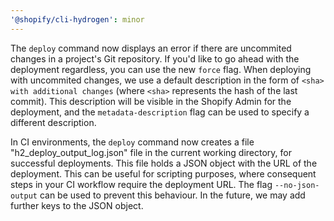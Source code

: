```yaml
---
'@shopify/cli-hydrogen': minor
---
```


The `deploy` command now displays an error if there are uncommited changes in a project's Git repository. If you'd like to go ahead with the deployment regardless, you can use the new `force` flag.
When deploying with uncommited changes, we use a default description in the form of `<sha> with additional changes` (where `<sha>` represents the hash of the last commit). This description will be visible in the Shopify Admin for the deployment, and the `metadata-description` flag can be used to specify a different description.

In CI environments, the `deploy` command now creates a file "h2_deploy_output_log.json" file in the current working directory, for successful deployments. This file holds a JSON object with the URL of the deployment. This can be useful for scripting purposes, where consequent steps in your CI workflow require the deployment URL. The flag `--no-json-output` can be used to prevent this behaviour. In the future, we may add further keys to the JSON object.
